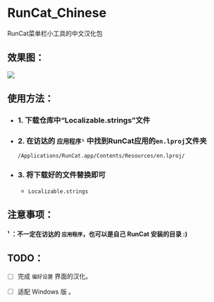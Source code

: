 # RunCat_Chinese
 RunCat菜单栏小工具的中文汉化包



## 效果图：

![](https://s3.bmp.ovh/imgs/2022/07/22/c486c84674fad168.png)



## 使用方法：

- ### 1. 下载仓库中“Localizable.strings”文件

- ### 2. 在访达的 `应用程序¹` 中找到RunCat应用的`en.lproj`文件夹


  ```
  /Applications/RunCat.app/Contents/Resources/en.lproj/
  ```

- ### 3. 将下载好的文件替换即可

  - `Localizable.strings`




## 注意事项：

#### ¹ ：不一定在访达的 `应用程序`，也可以是自己 RunCat 安装的目录 :)



## TODO： 

- [ ] 完成 `偏好设置` 界面的汉化。

- [ ] 适配 Windows 版 。







 
